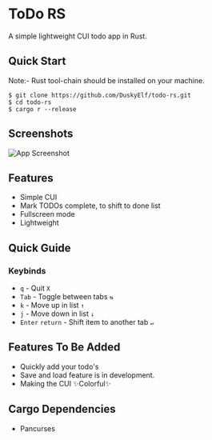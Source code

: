 # ToDo RS
A simple lightweight CUI todo app in Rust.

## Quick Start
Note:- Rust tool-chain should be installed on your machine.
```shell
$ git clone https://github.com/DuskyElf/todo-rs.git
$ cd todo-rs
$ cargo r --release
```

## Screenshots
![App Screenshot](https://user-images.githubusercontent.com/91879372/202838995-443fdb19-190b-424d-960c-4787ddce4bfa.png)

## Features
- Simple CUI
- Mark TODOs complete, to shift to done list
- Fullscreen mode
- Lightweight

## Quick Guide
### Keybinds
- `q` - Quit  `X`
- `Tab` - Toggle between tabs  `⇆ `
- `k` - Move up in list `↑` 
- `j` - Move down in list `↓ `
- `Enter` `return` - Shift item to another tab `↵ `

## Features To Be Added
- Quickly add your todo's
- Save and load feature is in development.
- Making the CUI  ✨Colorful✨

## Cargo Dependencies
- Pancurses
